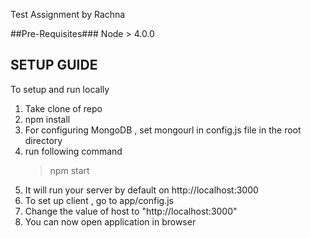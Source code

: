 Test Assignment by Rachna

##Pre-Requisites###
Node > 4.0.0


## SETUP GUIDE ##

To setup and run locally 

1) Take clone of repo
2) npm install
3) For configuring MongoDB , set mongourl in config.js file in the root directory
4) run following command 
	> npm start
5) It will run your server by default on http://localhost:3000
6) To set up client , go to app/config.js
7) Change the value of host to "http://localhost:3000"
8) You can now open application in browser